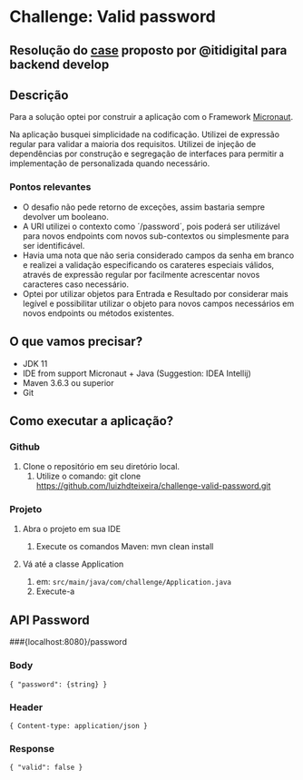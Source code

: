 # Challenge: Valid password
## Resolução do [case][case] proposto por @itidigital para backend develop

## Descrição

Para a solução optei por construir a aplicação com o Framework [Micronaut][Micronaut].

Na aplicação busquei simplicidade na codificação. Utilizei de expressão regular para validar a maioria dos requisitos. 
Utilizei de injeção de dependências por construção e segregação de interfaces para permitir a implementação de personalizada quando necessário.

### Pontos relevantes

* O desafio não pede retorno de exceções, assim bastaria sempre devolver um booleano.
* A URI utilizei o contexto como ´/password´, pois poderá ser utilizável para novos endpoints com novos sub-contextos ou simplesmente para ser identificável.
* Havia uma nota que não seria considerado campos da senha em branco e realizei a validação especificando os carateres especiais válidos, através de expressão regular por facilmente acrescentar novos caracteres caso necessário.  
* Optei por utilizar objetos para Entrada e Resultado por considerar mais legível e possibilitar utilizar o objeto para novos campos necessários em novos endpoints ou métodos existentes.

## O que vamos precisar?

* JDK 11
* IDE from support Micronaut + Java (Suggestion: IDEA Intellij)
* Maven 3.6.3 ou superior
* Git

## Como executar a aplicação?

### Github

1. Clone o repositório em seu diretório local.
    1. Utilize o comando: git clone https://github.com/luizhdteixeira/challenge-valid-password.git

### Projeto

1. Abra o projeto em sua IDE
    1. Execute os comandos Maven: mvn clean install

2. Vá até a classe Application
   1. em: `src/main/java/com/challenge/Application.java`
   2. Execute-a
   

## API Password
###{localhost:8080}/password

### Body
`{ "password": {string} }`

### Header
`{ Content-type: application/json }`

### Response
`{ "valid": false }`

[case]: https://github.com/itidigital/backend-challenge

[Micronaut]: https://micronaut.io/documentation.html

